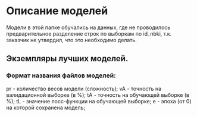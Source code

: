 # Описание моделей
Модели в этой папке обучались на данных, где не проводилось предварительное разделение строк по выборкам по id_nbki, т.к. заказчик не утвердил, что это необходимо делать.

## Экземпляры лучших моделей.

### Формат названия файлов моделей:
pr - количество весов модели (сложность);
vA - точность на валидационной выборке (в %);
tA - точность на обучающей выборке (в %);
tL - значение лосс-функции на обучающей выборке;
e - эпоха (от 0) на которой сохранена модель;
